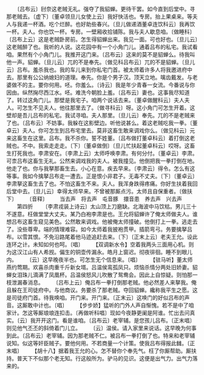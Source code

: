<!-- { "loadSidebar": true } -->
　　〔吕布云〕尀奈这老贼无礼。强夺了我貂蝉。更待干罢。如今直到后堂中。寻那老贼去。〔虚下〕〔董卓领旦儿女使上云〕我好快活也。专房。抬上果桌来。等夫人与我递一杯酒。吃个烂醉。也好助些春兴。〔旦儿做递酒董卓连饮科云〕我再饮一杯。夫人。你也饮一杯。专房。一壁厢收拾铺陈。我与夫人歇息咱。〔做睡科〕〔吕布上云〕这是老贼卧房前。怎生得貂蝉出来。我见一面。可也好也。〔旦儿云〕这老贼醉了也。我听的人说。这花园中有一个小角门儿。通着吕布的私宅。我试看咱。果然有个小角门儿。我推开这门来。〔吕布云〕这来的莫不是貂蝉么。待我叫他一声。貂蝉。〔旦儿云〕兀的不是奉先。〔做见科吕布云〕兀的不是貂蝉。〔旦儿云〕吕布。羞杀我也。我的车儿来到你私宅门首。被太师着许多人将我邀进府中去。那里有公公纳媳妇的道理。奉先。你是个男子汉。顶天立地。噙齿戴发。与老婆做不的主。要你何用。呸。你羞么。〔诗云〕我是年少青春一女流。今番说与你因由。纵然掬尽西江水。呸。难洗今朝脸上羞。〔吕布云〕妻也。这事我尽知道了。转过这角门儿。那壁是我宅子。咱两个说话去来。〔董卓做醒科云〕夫人夫人。可怎生不见夫人。他往那里去了。〔做寻科云〕呀。这小角门可怎生开着。这壁却是吾儿吕布的私宅。我试寻咱。夫人那里。〔旦儿云〕奉先。兀的不是老贼来了也。〔吕布云〕不妨事。我躲在这影壁边。听他说甚么。着这老贼吃我一拳。〔董卓云〕夫人。你可怎生到吕布宅里去。莫非这畜生敢来调戏你么。〔做见科云〕元来这畜生在这里。吕布。我不杀你。誓不姓董。〔吕布做打董卓科云〕着打倒这老贼也。不中。我索走走走。〔下〕〔董卓做倒〕〔旦儿忙扶起董卓科云〕哎呀。这畜生打死我也。李肃安在。〔李肃上云〕太师呼唤李肃。有何分付。〔董卓云〕李肃。可柰吕布这畜生无礼。公然来调戏我的夫人。被我撞见。他倒把我一拳打倒在地。他走了也。你与我拏那畜生去。小心在意。疾去早来。〔李肃云〕得令。怎么有这等事。我如今擒拏吕布走一遭去。正是恨小非君子。无毒不丈夫。〔下〕〔董卓云〕李肃拏这畜生去了也。不怕这畜生不来。夫人。我浑身跌得疼痛。你好生扶着我回后堂中去。〔旦儿云〕幸得太师早来。不曾被那厮点污。太师且自保重者。〔做扶下〕
　　〔音释〕
　　当去声　将去声　屯音豚　擐音患　养去声　兴去声
　　第四折
　　〔李肃戎装上诗云〕太山顶上刀磨缺。北海波中马饮枯。男儿三十不遂意。枉做堂堂大丈夫。某乃白袍李肃是也。王允将貂蝉许了俺太师做夫人。谁想吕布这畜生窥见美色。公然敢来调戏。他被俺太师撞破。他倒打上一拳。逃走去了。没些尊卑。端的情理难容。如今太师着我披袍贯甲。插箭弯弓。务要擒拏吕布。以雪其恨。不免沿路尾着他马迹追赶去来。〔下〕〔正末上云〕老夫王允。设此连环之计。未知如何也呵。〔唱〕
　　【双调新水令】空着我两头三面用心机。则为这汉江山有人希觊。偏生的铜壶传漏永。皓月上窗迟。彻夜徘徊。睡不到眼儿内。
　　〔云〕这早晚夜半也。可怎生无个信息来。〔唱〕
　　【驻马听】董太师燕约莺期。欢喜杀肉重千斤新女壻。吕温侯鸾孤凤只。烦恼杀情分两处旧娇妻。貂蝉女泪珠儿滴满了凤凰杯。吕温侯怒风儿吹散了鸳鸯会。因此上自惊疑。则怕那一枝泄漏春消息。
　　〔吕布上云〕俺吕布一拳打倒那老贼。他必然差人来拏我。俺且躲在王司徒府中。与他商议。务要杀了那老贼。夺回貂蝉。纔称我平生之愿。这是司徒府门首。待我唤咱。开门来。开门来。〔正末云〕这唤门的好似吕布的声音。这厮敢中计也。〔唱〕
　　【步步娇】猛听的门外人声自惭愧。若不是中了咱家计。怎这等厮琅琅连扣击。〔再做听科唱〕现如今夜静更阑是阿谁。忙出去问真实。〔云〕我开开这门。看是谁咱。〔吕布云〕老宰辅。是您孩儿吕布。〔正末唱〕则见他气丕丕的斜倚着门儿立。
　　〔云〕温侯。请入家里来说话。这早晚为何事到此。〔吕布云〕老宰辅。因为那老贼不仁。被吕布一拳打倒了也。特来和老宰辅说知。似这等奸臣贼子。要他何用。不若商量一个计策。使我吕布得报此雠。〔正末唱〕
　　【胡十八】据着我王允的心。怎不替你个奉先气。枉了你厮帮助。厮扶持。普天下不似那个老无知。行这般所为。驴马的见识。这便是出气力。出气力落来的。
